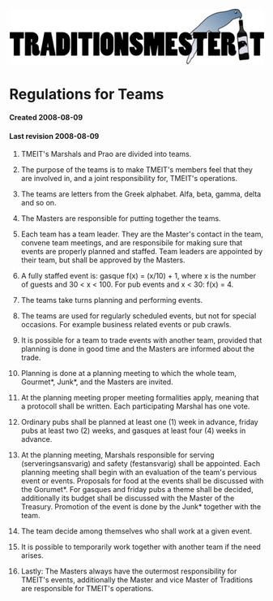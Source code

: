 ![](../../logotmeit_hilong.png)

# Regulations for Teams
#### Created 2008-08-09
#### Last revision 2008-08-09

1. TMEIT's Marshals and Prao are divided into teams.

2. The purpose of the teams is to make TMEIT's members feel that they are involved in, and a joint responsibility for, TMEIT's operations.

3. The teams are letters from the Greek alphabet. Alfa, beta, gamma, delta and so on.

4. The Masters are responsible for putting together the teams.

5. Each team has a team leader. They are the Master's contact in the team, convene team meetings, and are responsibile for making sure that events are properly planned and staffed. Team leaders are appointed by their team, but shall be approved by the Masters.

6. A fully staffed event is: gasque f(x) = (x/10) + 1, where x is the number of guests and 30 < x < 100. For pub events and x < 30: f(x) = 4.

7. The teams take turns planning and performing events.

8. The teams are used for regularly scheduled events, but not for special occasions. For example business related events or pub crawls.

9. It is possible for a team to trade events with another team, provided that planning is done in good time and the Masters are informed about the trade.

10. Planning is done at a planning meeting to which the whole team, Gourmet\*, Junk\*, and the Masters are invited.

11. At the planning meeting proper meeting formalities apply, meaning that a protocoll shall be written. Each participating Marshal has one vote.

12. Ordinary pubs shall be planned at least one (1) week in advance, friday pubs at least two (2) weeks, and gasques at least four (4) weeks in advance.

13. At the planning meeting, Marshals responsible for serving (serveringsansvarig) and safety (festansvarig) shall be appointed. Each planning meeting shall begin with an evaluation of the team's pervious event or events. Proposals for food at the events shall be discussed with the Gorumet\*. For gasques and friday pubs a theme shall be decided, additionally its budget shall be discussed with the Master of the Treasury. Promotion of the event is done by the Junk\* together with the team.

14. The team decide among themselves who shall work at a given event.

15. It is possible to temporarily work together with another team if the need arises.

16. Lastly: The Masters always have the outermost responsibility for TMEIT's events, additionally the Master and vice Master of Traditions are responsible for TMEIT's operations.
